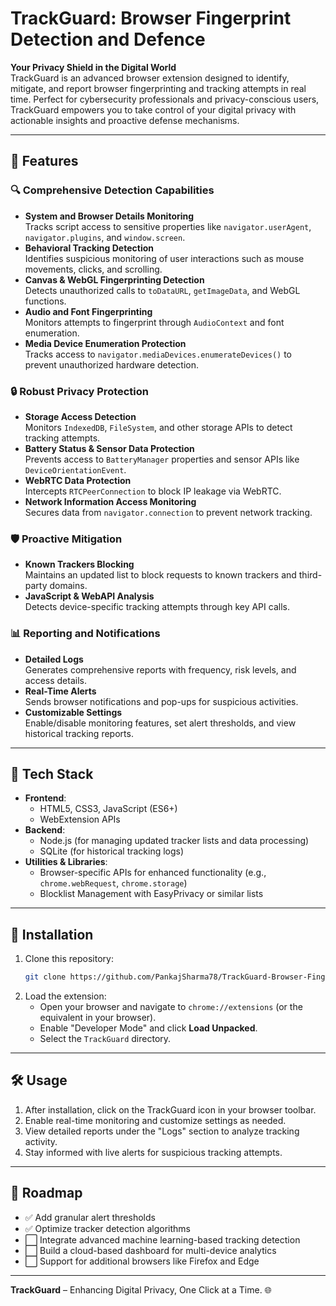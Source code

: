 # **TrackGuard: Browser Fingerprint Detection and Defence**

**Your Privacy Shield in the Digital World**  
TrackGuard is an advanced browser extension designed to identify, mitigate, and report browser fingerprinting and tracking attempts in real time. Perfect for cybersecurity professionals and privacy-conscious users, TrackGuard empowers you to take control of your digital privacy with actionable insights and proactive defense mechanisms.  

---

## **🌟 Features**

### 🔍 **Comprehensive Detection Capabilities**
- **System and Browser Details Monitoring**  
  Tracks script access to sensitive properties like `navigator.userAgent`, `navigator.plugins`, and `window.screen`.  
- **Behavioral Tracking Detection**  
  Identifies suspicious monitoring of user interactions such as mouse movements, clicks, and scrolling.  
- **Canvas & WebGL Fingerprinting Detection**  
  Detects unauthorized calls to `toDataURL`, `getImageData`, and WebGL functions.  
- **Audio and Font Fingerprinting**  
  Monitors attempts to fingerprint through `AudioContext` and font enumeration.  
- **Media Device Enumeration Protection**  
  Tracks access to `navigator.mediaDevices.enumerateDevices()` to prevent unauthorized hardware detection.

### 🔒 **Robust Privacy Protection**
- **Storage Access Detection**  
  Monitors `IndexedDB`, `FileSystem`, and other storage APIs to detect tracking attempts.  
- **Battery Status & Sensor Data Protection**  
  Prevents access to `BatteryManager` properties and sensor APIs like `DeviceOrientationEvent`.  
- **WebRTC Data Protection**  
  Intercepts `RTCPeerConnection` to block IP leakage via WebRTC.  
- **Network Information Access Monitoring**  
  Secures data from `navigator.connection` to prevent network tracking.  

### 🛡️ **Proactive Mitigation**
- **Known Trackers Blocking**  
  Maintains an updated list to block requests to known trackers and third-party domains.  
- **JavaScript & WebAPI Analysis**  
  Detects device-specific tracking attempts through key API calls.  

### 📊 **Reporting and Notifications**
- **Detailed Logs**  
  Generates comprehensive reports with frequency, risk levels, and access details.  
- **Real-Time Alerts**  
  Sends browser notifications and pop-ups for suspicious activities.  
- **Customizable Settings**  
  Enable/disable monitoring features, set alert thresholds, and view historical tracking reports.

---

## **🔧 Tech Stack**

- **Frontend**:  
  - HTML5, CSS3, JavaScript (ES6+)  
  - WebExtension APIs  
- **Backend**:  
  - Node.js (for managing updated tracker lists and data processing)  
  - SQLite (for historical tracking logs)  
- **Utilities & Libraries**:  
  - Browser-specific APIs for enhanced functionality (e.g., `chrome.webRequest`, `chrome.storage`)  
  - Blocklist Management with EasyPrivacy or similar lists  


---

## **🚀 Installation**

1. Clone this repository:  
   ```bash
   git clone https://github.com/PankajSharma78/TrackGuard-Browser-Fingerprint-Defense.git
   ```
2. Load the extension:  
   - Open your browser and navigate to `chrome://extensions` (or the equivalent in your browser).  
   - Enable "Developer Mode" and click **Load Unpacked**.  
   - Select the `TrackGuard` directory.  

---

## **🛠️ Usage**

1. After installation, click on the TrackGuard icon in your browser toolbar.  
2. Enable real-time monitoring and customize settings as needed.  
3. View detailed reports under the "Logs" section to analyze tracking activity.  
4. Stay informed with live alerts for suspicious tracking attempts.  

---

## **🎯 Roadmap**

- ✅ Add granular alert thresholds  
- ✅ Optimize tracker detection algorithms  
- ⬜ Integrate advanced machine learning-based tracking detection  
- ⬜ Build a cloud-based dashboard for multi-device analytics  
- ⬜ Support for additional browsers like Firefox and Edge  


---

**TrackGuard** – Enhancing Digital Privacy, One Click at a Time. 🌐  
